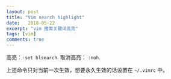 ```yaml
---
layout: post
title: "Vim search highlight"
date:   2018-05-22
excerpt: "vim 搜索关键词高亮"
tags: [vim]
comments: true
---
```


高亮：`:set hlsearch`.
取消高亮： `:noh`.

上述命令只对当前一次生效，想要永久生效的话设置在 `~/.vimrc` 中。